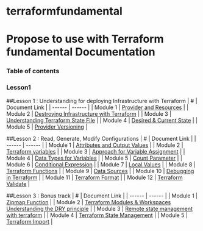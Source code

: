 # terraformfundamental
# Propose to use with Terraform fundamental Documentation


### Table of contents
### Lesson1
##Lesson 1 : Understanding for deploying Infrastructure with Terraform
| # | Document Link |
| ------ | ------ |
| Module 1 | [Provider and Resources][PlDa] |
| Module 2 | [Destroying Infrastructure with Terraform][PlDb] |
| Module 3 | [Understanding Terraform State File][PlDc] |
| Module 4 | [Desired & Current State][PlDd] |
| Module 5 | [Provider Versioning][PlDe] |

##Lesson 2 : Read, Generate, Modify Configurations
| # | Document Link |
| ------ | ------ |
| Module 1 | [Attributes and Output Values][PlDf] |
| Module 2 | [Terraform variables][PlDg] |
| Module 3 | [Approach for Variable Assignment][PlDh] |
| Module 4 | [Data Types for Variables][PlDi] |
| Module 5 | [Count Parameter][PlDj] |
| Module 6 | [Conditional Expression][PlDk] |
| Module 7 | [Local Values][PlDl] |
| Module 8 | [Terraform Functions][PlDm] |
| Module 9 | [Data Sources][PlDn] |
| Module 10 | [Debugging in Terraform][PlDo] |
| Module 11 | [Terraform Format][PlDp] |
| Module 12 | [Terraform Validate][PlDq] |


##Lesson 3 : Bonus track
| # | Document Link |
| ------ | ------ |
| Module 1 | [Zipmap Function][PlDr] |
| Module 2 | [Terraform Modules & Workspaces Understanding the DRY principle][PlDs] |
| Module 3 | [Remote state management with terraform][PlDt] |
| Module 4 | [Terraform State Management][PlDu] |
| Module 5 | [Terraform Import][PlDv] |

   [PlDa]: <https://github.com/orionelse/terraformfundamental/tree/main/Lesson1/Module01>
   [PlDb]: <https://github.com/orionelse/terraformfundamental/tree/main/Lesson1/Module02>
   [PlDc]: <https://github.com/orionelse/terraformfundamental/tree/main/Lesson1/Module03>
   [PlDd]: <https://github.com/orionelse/terraformfundamental/tree/main/Lesson1/Module04>   
   [PlDe]: <https://github.com/orionelse/terraformfundamental/tree/main/Lesson1/Module05>
   [PlDf]: <https://github.com/orionelse/terraformfundamental/tree/main/Lesson2/Module01>
   [PlDg]: <https://github.com/orionelse/terraformfundamental/tree/main/Lesson2/Module02>
   [PlDh]: <https://github.com/orionelse/terraformfundamental/tree/main/Lesson2/Module03>
   [PlDi]: <https://github.com/orionelse/terraformfundamental/tree/main/Lesson2/Module04>
   [PlDj]: <https://github.com/orionelse/terraformfundamental/tree/main/Lesson2/Module05>
   [PlDk]: <https://github.com/orionelse/terraformfundamental/tree/main/Lesson2/Module06>
   [PlDl]: <https://github.com/orionelse/terraformfundamental/tree/main/Lesson2/Module07>
   [PlDm]: <https://github.com/orionelse/terraformfundamental/tree/main/Lesson2/Module08>
   [PlDn]: <https://github.com/orionelse/terraformfundamental/tree/main/Lesson2/Module09>
   [PlDo]: <https://github.com/orionelse/terraformfundamental/tree/main/Lesson2/Module10>
   [PlDp]: <https://github.com/orionelse/terraformfundamental/tree/main/Lesson2/Module11>
   [PlDq]: <https://github.com/orionelse/terraformfundamental/tree/main/Lesson2/Module12>
   [PlDr]: <https://github.com/orionelse/terraformfundamental/tree/main/Lesson3/Module1>
   [PlDs]: <https://github.com/orionelse/terraformfundamental/tree/main/Lesson3/Module2>
   [PlDt]: <https://github.com/orionelse/terraformfundamental/tree/main/Lesson3/Module3>
   [PlDu]: <https://github.com/orionelse/terraformfundamental/tree/main/Lesson3/Module4>
   [PlDv]: <https://github.com/orionelse/terraformfundamental/tree/main/Lesson3/Module5>
